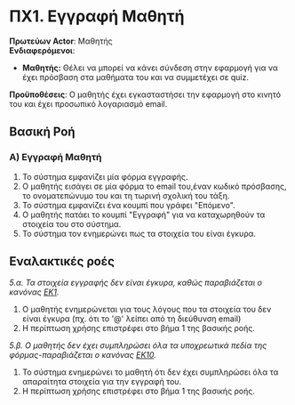 # ΠΧ1. Eγγραφή Μαθητή

**Πρωτεύων Actor**: Μαθητής  
**Ενδιαφερόμενοι**: <br>
* <b>Μαθητής:</b> Θέλει να μπορεί να κάνει σύνδεση στην εφαρμογή για να έχει πρόσβαση στα μαθήματα του και να συμμετέχει σε quiz.

**Προϋποθέσεις**: Ο μαθητής έχει εγκασταστήσει την εφαρμογή στο κινητό του και έχει προσωπικό λογαριασμό email.

## Βασική Ροή

### Α) Eγγραφή Μαθητή
1. Το σύστημα εμφανίζει μία φόρμα εγγραφής.
2. Ο μαθητής εισάγει σε μία φόρμα το email του,έναν κωδικό πρόσβασης, το ονοματεπώνυμο του και τη τωρινή σχολική του τάξη.
3. Το σύστημα εμφανίζει ένα κουμπί που γράφει "Επόμενο".
4. Ο μαθητής πατάει το κουμπί "Εγγραφή" για να καταχωρηθούν τα στοιχεία του στο σύστημα.
5. Το σύστημα τον ενημερώνει πως τα στοιχεία του είναι έγκυρα.


## Εναλακτικές ροές
*5.α. Τα στοιχεία εγγραφής δεν είναι έγκυρα, καθώς παραβιάζεται ο κανόνας 
[ΕΚ1](software-requirements.md).*
1. O μαθητής ενημερώνεται για τους λόγους που τα στοιχεία του δεν είναι έγκυρα (πχ. ότι το '@' λείπει από τη διεύθυνση email)
2. Η περίπτωση χρήσης επιστρέφει στο βήμα 1 της βασικής ροής.

*5.β. Ο μαθητής δεν έχει συμπληρώσει όλα τα υποχρεωτικά πεδία της φόρμας-παραβιάζεται ο κανόνας 
[ΕΚ10](software-requirements.md).*
1. Το σύστημα ενημερώνει το μαθητή ότι δεν έχει συμπληρώσει όλα τα απαραίτητα στοιχεία για την εγγραφή του.
2. Η περίπτωση χρήσης επιστρέφει στο βήμα 1 της βασικής ροής.
